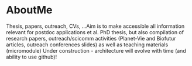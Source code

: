 # AboutMe
Thesis, papers, outreach, CVs, ...Aim is to make accessible all information relevant for postdoc applications et al. PhD thesis, but also compilation of research papers, outreach/scicomm activities (Planet-Vie and Biofutur articles, outreach conferences slides) as well as teaching materials (micromodule)
Under construction - architecture will evolve with time (and ability to use github)!
